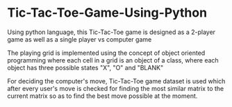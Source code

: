 # Tic-Tac-Toe-Game-Using-Python
Using python language, this Tic-Tac-Toe game is designed as a 2-player game as well as a single player vs computer game


The playing grid is implemented using the concept of object oriented programming where each cell in a grid is an object of a class, where each object has three possible states "X", "O" and "BLANK"

For deciding the computer's move, Tic-Tac-Toe game dataset is used which after every user's move is checked for finding the most similar matrix to the current matrix so as to find the best move possible at the moment.

